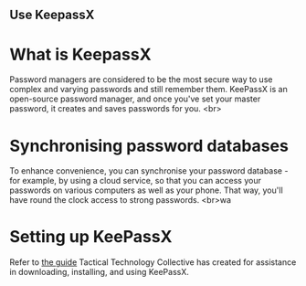 
## Use KeepassX

# What is KeepassX
Password managers are considered to be the most secure way to use complex and varying passwords and still remember them. KeePassX is an open-source password manager, and once you&#39;ve set your master password, it creates and saves passwords for you.
&lt;br&gt;
# Synchronising password databases
To enhance convenience, you can synchronise your password database - for example, by using a cloud service, so that you can access your passwords on various computers as well as your phone. That way, you&#39;ll have round the clock access to strong passwords.
&lt;br&gt;wa
# Setting up KeePassX
Refer to [the guide](https://securityinabox.org/en/guide/keepassx/os-x) Tactical Technology Collective has created for assistance in downloading, installing, and using KeePassX.
